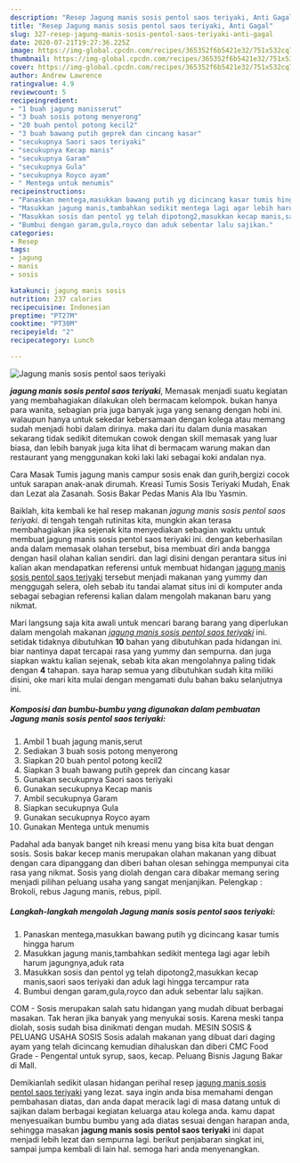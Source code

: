 ```yaml
---
description: "Resep Jagung manis sosis pentol saos teriyaki, Anti Gagal"
title: "Resep Jagung manis sosis pentol saos teriyaki, Anti Gagal"
slug: 327-resep-jagung-manis-sosis-pentol-saos-teriyaki-anti-gagal
date: 2020-07-21T19:27:36.225Z
image: https://img-global.cpcdn.com/recipes/365352f6b5421e32/751x532cq70/jagung-manis-sosis-pentol-saos-teriyaki-foto-resep-utama.jpg
thumbnail: https://img-global.cpcdn.com/recipes/365352f6b5421e32/751x532cq70/jagung-manis-sosis-pentol-saos-teriyaki-foto-resep-utama.jpg
cover: https://img-global.cpcdn.com/recipes/365352f6b5421e32/751x532cq70/jagung-manis-sosis-pentol-saos-teriyaki-foto-resep-utama.jpg
author: Andrew Lawrence
ratingvalue: 4.9
reviewcount: 5
recipeingredient:
- "1 buah jagung manisserut"
- "3 buah sosis potong menyerong"
- "20 buah pentol potong kecil2"
- "3 buah bawang putih geprek dan cincang kasar"
- "secukupnya Saori saos teriyaki"
- "secukupnya Kecap manis"
- "secukupnya Garam"
- "secukupnya Gula"
- "secukupnya Royco ayam"
- " Mentega untuk menumis"
recipeinstructions:
- "Panaskan mentega,masukkan bawang putih yg dicincang kasar tumis hingga harum"
- "Masukkan jagung manis,tambahkan sedikit mentega lagi agar lebih harum jagungnya,aduk rata"
- "Masukkan sosis dan pentol yg telah dipotong2,masukkan kecap manis,saori saos teriyaki dan aduk lagi hingga tercampur rata"
- "Bumbui dengan garam,gula,royco dan aduk sebentar lalu sajikan."
categories:
- Resep
tags:
- jagung
- manis
- sosis

katakunci: jagung manis sosis 
nutrition: 237 calories
recipecuisine: Indonesian
preptime: "PT27M"
cooktime: "PT30M"
recipeyield: "2"
recipecategory: Lunch

---
```



![Jagung manis sosis pentol saos teriyaki](https://img-global.cpcdn.com/recipes/365352f6b5421e32/751x532cq70/jagung-manis-sosis-pentol-saos-teriyaki-foto-resep-utama.jpg)

<b><i>jagung manis sosis pentol saos teriyaki</i></b>, Memasak menjadi suatu kegiatan yang membahagiakan dilakukan oleh bermacam kelompok. bukan hanya para wanita, sebagian pria juga banyak juga yang senang dengan hobi ini. walaupun hanya untuk sekedar kebersamaan dengan kolega atau memang sudah menjadi hobi dalam dirinya. maka dari itu dalam dunia masakan sekarang tidak sedikit ditemukan cowok dengan skill memasak yang luar biasa, dan lebih banyak juga kita lihat di bermacam warung makan dan restaurant yang menggunakan koki laki laki sebagai koki andalan nya.

Cara Masak Tumis jagung manis campur sosis enak dan gurih,bergizi cocok untuk sarapan anak-anak dirumah. Kreasi Tumis Sosis Teriyaki Mudah, Enak dan Lezat ala Zasanah. Sosis Bakar Pedas Manis Ala Ibu Yasmin.

Baiklah, kita kembali ke hal resep makanan <i>jagung manis sosis pentol saos teriyaki</i>. di tengah tengah rutinitas kita, mungkin akan terasa membahagiakan jika sejenak kita menyediakan sebagian waktu untuk membuat jagung manis sosis pentol saos teriyaki ini. dengan keberhasilan anda dalam memasak olahan tersebut, bisa membuat diri anda bangga dengan hasil olahan kalian sendiri. dan lagi disini dengan perantara situs ini kalian akan mendapatkan referensi untuk membuat hidangan <u>jagung manis sosis pentol saos teriyaki</u> tersebut menjadi makanan yang yummy dan menggugah selera, oleh sebab itu tandai alamat situs ini di komputer anda sebagai sebagian referensi kalian dalam mengolah makanan baru yang nikmat.


Mari langsung saja kita awali untuk mencari barang barang yang diperlukan dalam mengolah makanan <u><i>jagung manis sosis pentol saos teriyaki</i></u> ini. setidak tidaknya dibutuhkan <b>10</b> bahan yang dibutuhkan pada hidangan ini. biar nantinya dapat tercapai rasa yang yummy dan sempurna. dan juga siapkan waktu kalian sejenak, sebab kita akan mengolahnya paling tidak dengan <b>4</b> tahapan. saya harap semua yang dibutuhkan sudah kita miliki disini, oke mari kita mulai dengan mengamati dulu bahan baku selanjutnya ini.

<!--inarticleads1-->

##### Komposisi dan bumbu-bumbu yang digunakan dalam pembuatan Jagung manis sosis pentol saos teriyaki:

1. Ambil 1 buah jagung manis,serut
1. Sediakan 3 buah sosis potong menyerong
1. Siapkan 20 buah pentol potong kecil2
1. Siapkan 3 buah bawang putih geprek dan cincang kasar
1. Gunakan secukupnya Saori saos teriyaki
1. Gunakan secukupnya Kecap manis
1. Ambil secukupnya Garam
1. Siapkan secukupnya Gula
1. Gunakan secukupnya Royco ayam
1. Gunakan  Mentega untuk menumis


Padahal ada banyak banget nih kreasi menu yang bisa kita buat dengan sosis. Sosis bakar kecep manis merupakan olahan makanan yang dibuat dengan cara dipanggang dan diberi bahan olesan sehingga mempunyai cita rasa yang nikmat. Sosis yang diolah dengan cara dibakar memang sering menjadi pilihan peluang usaha yang sangat menjanjikan. Pelengkap : Brokoli, rebus Jagung manis, rebus, pipil. 

<!--inarticleads2-->

##### Langkah-langkah mengolah Jagung manis sosis pentol saos teriyaki:

1. Panaskan mentega,masukkan bawang putih yg dicincang kasar tumis hingga harum
1. Masukkan jagung manis,tambahkan sedikit mentega lagi agar lebih harum jagungnya,aduk rata
1. Masukkan sosis dan pentol yg telah dipotong2,masukkan kecap manis,saori saos teriyaki dan aduk lagi hingga tercampur rata
1. Bumbui dengan garam,gula,royco dan aduk sebentar lalu sajikan.


COM - Sosis merupakan salah satu hidangan yang mudah dibuat berbagai masakan. Tak heran jika banyak yang menyukai sosis. Karena meski tanpa diolah, sosis sudah bisa dinikmati dengan mudah. MESIN SOSIS &amp; PELUANG USAHA SOSIS Sosis adalah makanan yang dibuat dari daging ayam yang telah dicincang kemudian dihaluskan dan diberi CMC Food Grade - Pengental untuk syrup, saos, kecap. Peluang Bisnis Jagung Bakar di Mall. 

Demikianlah sedikit ulasan hidangan perihal resep <u>jagung manis sosis pentol saos teriyaki</u> yang lezat. saya ingin anda bisa memahami dengan pembahasan diatas, dan anda dapat meracik lagi di masa datang untuk di sajikan dalam berbagai kegiatan keluarga atau kolega anda. kamu dapat menyesuaikan bumbu bumbu yang ada diatas sesuai dengan harapan anda, sehingga masakan <b>jagung manis sosis pentol saos teriyaki</b> ini dapat menjadi lebih lezat dan sempurna lagi. berikut penjabaran singkat ini, sampai jumpa kembali di lain hal. semoga hari anda menyenangkan.
